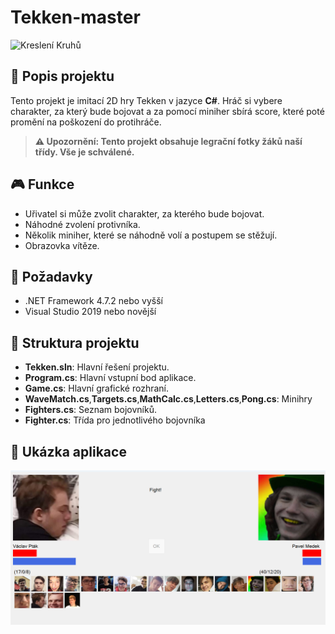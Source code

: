 # Tekken-master

![Kreslení Kruhů](screenshot.png)

## 📜 Popis projektu

Tento projekt je imitací 2D hry Tekken v jazyce **C#**. Hráč si vybere charakter, za který bude bojovat a za pomocí miniher sbírá score, které poté promění na poškození do protihráče.

> **⚠️ Upozornění: Tento projekt obsahuje legrační fotky žáků naší třídy. Vše je schválené.**

## 🎮 Funkce

- Uřivatel si může zvolit charakter, za kterého bude bojovat.
- Náhodné zvolení protivníka.
- Několik miniher, které se náhodně volí a postupem se stěžují.
- Obrazovka vítěze.

## 🔧 Požadavky

- .NET Framework 4.7.2 nebo vyšší
- Visual Studio 2019 nebo novější

## 📂 Struktura projektu

- **Tekken.sln**: Hlavní řešení projektu.
- **Program.cs**: Hlavní vstupní bod aplikace.
- **Game.cs**: Hlavní grafické rozhraní.
- **WaveMatch.cs**,**Targets.cs**,**MathCalc.cs**,**Letters.cs**,**Pong.cs**: Minihry
- **Fighters.cs**: Seznam bojovníků.
- **Fighter.cs**: Třída pro jednotlivého bojovníka

## 📸 Ukázka aplikace

![Screenshot Tekken](Tekken_screenshot.png)
